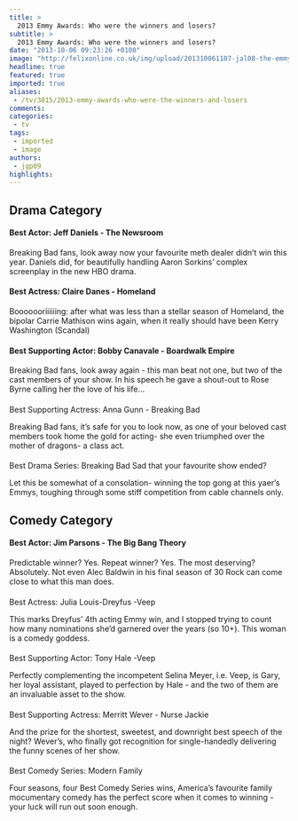 ```yaml
---
title: >
  2013 Emmy Awards: Who were the winners and losers?
subtitle: >
  2013 Emmy Awards: Who were the winners and losers?
date: "2013-10-06 09:23:26 +0100"
image: "http://felixonline.co.uk/img/upload/201310061107-jal08-the-emmys.png"
headline: true
featured: true
imported: true
aliases:
 - /tv/3815/2013-emmy-awards-who-were-the-winners-and-losers
comments:
categories:
 - tv
tags:
 - imported
 - image
authors:
 - jgp09
highlights:
---
```


## Drama Category
####  Best Actor: Jeff Daniels - The Newsroom

Breaking Bad fans, look away now your favourite meth dealer didn’t win this year. Daniels did, for beautifully handling Aaron Sorkins’ complex screenplay in the new HBO drama.

####  Best Actress: Claire Danes - Homeland

Booooooriiiiiing: after what was less than a stellar season of Homeland, the bipolar Carrie Mathison wins again, when it really should have been Kerry Washington (Scandal)

####  Best Supporting Actor: Bobby Canavale - Boardwalk Empire

Breaking Bad fans, look away again - this man beat not one, but two of the cast members of your show. In his speech he gave a shout-out to Rose Byrne calling her the love of his life...

####

####
 Best Supporting Actress: Anna Gunn - Breaking Bad

Breaking Bad fans, it’s safe for you to look now, as one of your beloved cast members took home the gold for acting- she even triumphed over the mother of dragons- a class act.

####

####
 Best Drama Series: Breaking Bad Sad that your favourite show ended?

Let this be somewhat of a consolation- winning the top gong at this yaer’s Emmys, toughing through some stiff competition from cable channels only.
##
## Comedy Category
####  Best Actor: Jim Parsons - The Big Bang Theory

Predictable winner? Yes. Repeat winner? Yes. The most deserving? Absolutely. Not even Alec Baldwin in his final season of 30 Rock can come close to what this man does.

####

####
 Best Actress: Julia Louis-Dreyfus -Veep

This marks Dreyfus’ 4th acting Emmy win, and I stopped trying to count how many nominations she’d garnered over the years (so 10+). This woman is a comedy goddess.

####
 Best Supporting Actor: Tony Hale -Veep

Perfectly complementing the incompetent Selina Meyer, i.e. Veep, is Gary, her loyal assistant, played to perfection by Hale - and the two of them are an invaluable asset to the show.

####

####
 Best Supporting Actress: Merritt Wever - Nurse Jackie

And the prize for the shortest, sweetest, and downright best speech of the night? Wever’s, who finally got recognition for single-handedly delivering the funny scenes of her show.

####

####
 Best Comedy Series: Modern Family

Four seasons, four Best Comedy Series wins, America’s favourite family mocumentary comedy has the perfect score when it comes to winning - your luck will run out soon enough.
